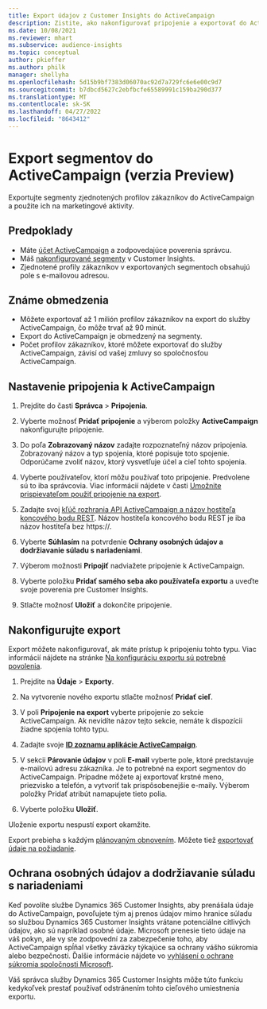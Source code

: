 ```yaml
---
title: Export údajov z Customer Insights do ActiveCampaign
description: Zistite, ako nakonfigurovať pripojenie a exportovať do ActiveCampaign.
ms.date: 10/08/2021
ms.reviewer: mhart
ms.subservice: audience-insights
ms.topic: conceptual
author: pkieffer
ms.author: philk
manager: shellyha
ms.openlocfilehash: 5d15b9bf7383d06070ac92d7a729fc6e6e00c9d7
ms.sourcegitcommit: b7dbcd5627c2ebfbcfe65589991c159ba290d377
ms.translationtype: MT
ms.contentlocale: sk-SK
ms.lasthandoff: 04/27/2022
ms.locfileid: "8643412"
---
```

# <a name="export-segments-to-activecampaign-preview"></a>Export segmentov do ActiveCampaign (verzia Preview)

Exportujte segmenty zjednotených profilov zákazníkov do ActiveCampaign a použite ich na marketingové aktivity.

## <a name="prerequisites"></a>Predpoklady

-   Máte [účet ActiveCampaign](https://www.activecampaign.com/) a zodpovedajúce poverenia správcu.
-   Máš [nakonfigurované segmenty](segments.md) v Customer Insights.
-   Zjednotené profily zákazníkov v exportovaných segmentoch obsahujú pole s e-mailovou adresou.

## <a name="known-limitations"></a>Známe obmedzenia

- Môžete exportovať až 1 milión profilov zákazníkov na export do služby ActiveCampaign, čo môže trvať až 90 minút.
- Export do ActiveCampaign je obmedzený na segmenty.
- Počet profilov zákazníkov, ktoré môžete exportovať do služby ActiveCampaign, závisí od vašej zmluvy so spoločnosťou ActiveCampaign.

## <a name="set-up-connection-to-activecampaign"></a>Nastavenie pripojenia k ActiveCampaign

1. Prejdite do časti **Správca** > **Pripojenia**.

1. Vyberte možnosť **Pridať pripojenie** a výberom položky **ActiveCampaign** nakonfigurujte pripojenie.

1. Do poľa **Zobrazovaný názov** zadajte rozpoznateľný názov pripojenia. Zobrazovaný názov a typ spojenia, ktoré popisuje toto spojenie. Odporúčame zvoliť názov, ktorý vysvetľuje účel a cieľ tohto spojenia.

1. Vyberte používateľov, ktorí môžu používať toto pripojenie. Predvolene sú to iba správcovia. Viac informácií nájdete v časti [Umožnite prispievateľom použiť pripojenie na export](connections.md#allow-contributors-to-use-a-connection-for-exports).

1. Zadajte svoj [kľúč rozhrania API ActiveCampaign a názov hostiteľa koncového bodu REST](https://help.activecampaign.com/hc/articles/207317590-Getting-started-with-the-API#how-to-obtain-your-activecampaign-api-url-and-key). Názov hostiteľa koncového bodu REST je iba názov hostiteľa bez https://. 

1. Vyberte **Súhlasím** na potvrdenie **Ochrany osobných údajov a dodržiavanie súladu s nariadeniami**.

1. Výberom možnosti **Pripojiť** nadviažete pripojenie k ActiveCampaign.

1. Vyberte položku **Pridať samého seba ako používateľa exportu** a uveďte svoje poverenia pre Customer Insights.

1. Stlačte možnosť **Uložiť** a dokončite pripojenie.

## <a name="configure-an-export"></a>Nakonfigurujte export

Export môžete nakonfigurovať, ak máte prístup k pripojeniu tohto typu. Viac informácií nájdete na stránke [Na konfiguráciu exportu sú potrebné povolenia](export-destinations.md#set-up-a-new-export).

1. Prejdite na **Údaje** > **Exporty**.

1. Na vytvorenie nového exportu stlačte možnosť **Pridať cieľ**.

1. V poli **Pripojenie na export** vyberte pripojenie zo sekcie ActiveCampaign. Ak nevidíte názov tejto sekcie, nemáte k dispozícii žiadne spojenia tohto typu.

1. Zadajte svoje [**ID zoznamu aplikácie ActiveCampaign**](https://help.activecampaign.com/hc/articles/360000030559-How-to-create-a-list-in-ActiveCampaign).    

1. V sekcii **Párovanie údajov** v poli **E-mail** vyberte pole, ktoré predstavuje e-mailovú adresu zákazníka. Je to potrebné na export segmentov do ActiveCampaign. Prípadne môžete aj exportovať krstné meno, priezvisko a telefón, a vytvoriť tak prispôsobenejšie e-maily. Výberom položky Pridať atribút namapujete tieto polia.

1. Vyberte položku **Uložiť**.

Uloženie exportu nespustí export okamžite.

Export prebieha s každým [plánovaným obnovením](system.md#schedule-tab). Môžete tiež [exportovať údaje na požiadanie](export-destinations.md#run-exports-on-demand). 


## <a name="data-privacy-and-compliance"></a>Ochrana osobných údajov a dodržiavanie súladu s nariadeniami

Keď povolíte službe Dynamics 365 Customer Insights, aby prenášala údaje do ActiveCampaign, povoľujete tým aj prenos údajov mimo hranice súladu so službou Dynamics 365 Customer Insights vrátane potenciálne citlivých údajov, ako sú napríklad osobné údaje. Microsoft prenesie tieto údaje na váš pokyn, ale vy ste zodpovední za zabezpečenie toho, aby ActiveCampaign spĺňal všetky záväzky týkajúce sa ochrany vášho súkromia alebo bezpečnosti. Ďalšie informácie nájdete vo [vyhlásení o ochrane súkromia spoločnosti Microsoft](https://go.microsoft.com/fwlink/?linkid=396732).

Váš správca služby Dynamics 365 Customer Insights môže túto funkciu kedykoľvek prestať používať odstránením tohto cieľového umiestnenia exportu.

